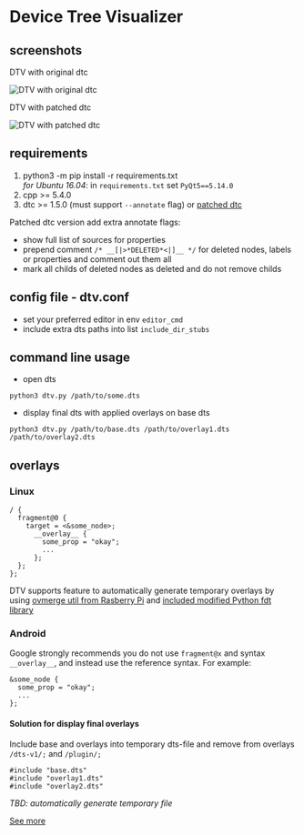 # Device Tree Visualizer

## screenshots

DTV with original dtc

![DTV with original dtc](screenshot/dtv-demo_dtc_original.png?raw=true "DTV with original dtc")

DTV with patched dtc

![DTV with patched dtc](screenshot/dtv-demo_dtc_patched.png?raw=true "DTV with patched dtc")

## requirements

1. python3 -m pip install -r requirements.txt<br>
_for Ubuntu 16.04_: in `requirements.txt` set `PyQt5==5.14.0`
3. cpp >= 5.4.0
4. dtc >= 1.5.0 (must support `--annotate` flag) or [patched dtc](https://github.com/bmx666/dtc)

Patched dtc version add extra annotate flags:
* show full list of sources for properties
* prepend comment `/* __[|>*DELETED*<|]__ */` for deleted nodes, labels or properties and comment out them all
* mark all childs of deleted nodes as deleted and do not remove childs

## config file - dtv.conf

* set your preferred editor in env `editor_cmd`
* include extra dts paths into list `include_dir_stubs`

## command line usage

* open dts

```
python3 dtv.py /path/to/some.dts
```

* display final dts with applied overlays on base dts

```
python3 dtv.py /path/to/base.dts /path/to/overlay1.dts /path/to/overlay2.dts
```

## overlays

### Linux

```
/ {
  fragment@0 {
    target = <&some_node>;
      __overlay__ {
        some_prop = "okay";
        ...
      };
  };
};
```

DTV supports feature to automatically generate temporary overlays by using [ovmerge util from Rasberry Pi](https://github.com/raspberrypi/utils) and [included modified Python fdt library](https://github.com/molejar/pyFDT)

### Android

Google strongly recommends you do not use `fragment@x` and syntax `__overlay__`, and instead use the reference syntax. For example:

```
&some_node {
  some_prop = "okay";
  ...
};
```

#### Solution for display final overlays

Include base and overlays into temporary dts-file and remove from overlays `/dts-v1/;` and `/plugin/;`

```
#include "base.dts"
#include "overlay1.dts"
#include "overlay2.dts"
```

*TBD: automatically generate temporary file*

[See more](https://source.android.com/devices/architecture/dto/syntax)
